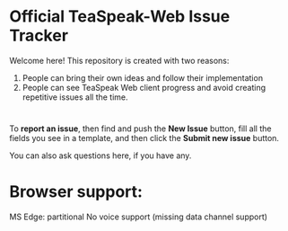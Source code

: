 # Official TeaSpeak-Web Issue Tracker

Welcome here! This repository is created with two reasons:
1. People can bring their own ideas and follow their implementation
2. People can see TeaSpeak Web client progress and avoid creating repetitive issues all the time.

#
To **report an issue**, then find and push the **New Issue** button, fill all the fields you see in a template, and then click the **Submit new issue** button.


You can also ask questions here, if you have any.

# Browser support:
MS Edge: partitional
    No voice support (missing data channel support)